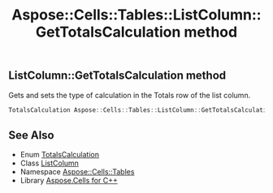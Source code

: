 ﻿---
title: Aspose::Cells::Tables::ListColumn::GetTotalsCalculation method
linktitle: GetTotalsCalculation
second_title: Aspose.Cells for C++ API Reference
description: 'Aspose::Cells::Tables::ListColumn::GetTotalsCalculation method. Gets and sets the type of calculation in the Totals row of the list column in C++.'
type: docs
weight: 800
url: /cpp/aspose.cells.tables/listcolumn/gettotalscalculation/
---
## ListColumn::GetTotalsCalculation method


Gets and sets the type of calculation in the Totals row of the list column.

```cpp
TotalsCalculation Aspose::Cells::Tables::ListColumn::GetTotalsCalculation()
```

## See Also

* Enum [TotalsCalculation](../../totalscalculation/)
* Class [ListColumn](../)
* Namespace [Aspose::Cells::Tables](../../)
* Library [Aspose.Cells for C++](../../../)
